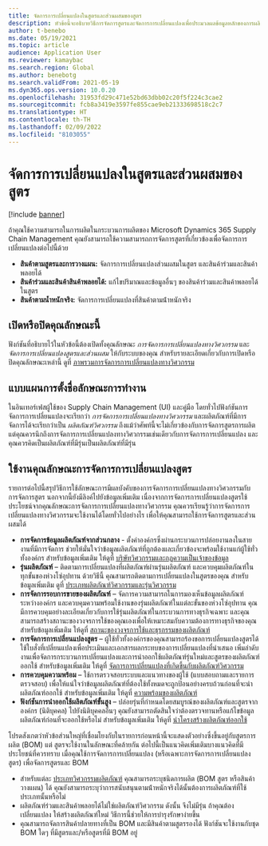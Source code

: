 ```yaml
---
title: จัดการการเปลี่ยนแปลงในสูตรและส่วนผสมของสูตร
description: หัวข้อนี้จะอธิบายวิธีการจัดการสูตรและจัดการการเปลี่ยนแปลงเพื่อประมวลผลข้อมูลหลักของการผลิต
author: t-benebo
ms.date: 05/19/2021
ms.topic: article
audience: Application User
ms.reviewer: kamaybac
ms.search.region: Global
ms.author: benebotg
ms.search.validFrom: 2021-05-19
ms.dyn365.ops.version: 10.0.20
ms.openlocfilehash: 31953fd29c471e52bd63dbb02c20f5f224c3cae2
ms.sourcegitcommit: fcb8a3419e3597fe855cae9eb21333698518c2c7
ms.translationtype: HT
ms.contentlocale: th-TH
ms.lasthandoff: 02/09/2022
ms.locfileid: "8103055"
---
```

# <a name="manage-changes-in-formulas-and-their-ingredients"></a>จัดการการเปลี่ยนแปลงในสูตรและส่วนผสมของสูตร

[!include [banner](../includes/banner.md)]

ถ้าคุณใช้ความสามารถในการผลิตในกระบวนการผลิตของ Microsoft Dynamics 365 Supply Chain Management คุณยังสามารถใช้ความสามารถการจัดการสูตรที่เกี่ยวข้องเพื่อจัดการการเปลี่ยนแปลงต่อไปนี้ด้วย

- **สินค้าตามสูตรและการวางแผน:** จัดการการเปลี่ยนแปลงส่วนผสมในสูตร และสินค้าร่วมและสินค้าพลอยได้
- **สินค้าร่วมและสินค้าสินค้าพลอยได้:** แก้ไขปริมาณและข้อมูลอื่นๆ ของสินค้าร่วมและสินค้าพลอยได้ในสูตร
- **สินค้าตามน้ำหนักจริง:** จัดการการเปลี่ยนแปลงที่สินค้าตามน้ําหนักจริง

## <a name="turn-this-feature-on-or-off"></a>เปิดหรือปิดคุณลักษณะนี้

ฟังก์ชันที่อธิบายไว้ในหัวข้อนี้ต้องเปิดทั้งคุณลักษณะ *การจัดการการเปลี่ยนแปลงทางวิศวกรรม* และ *จัดการการเปลี่ยนแปลงสูตรและส่วนผสม* ให้กับระบบของคุณ สำหรับรายละเอียดเกี่ยวกับการเปิดหรือปิดคุณลักษณะเหล่านี้ ดูที่ [ภาพรวมการจัดการการเปลี่ยนแปลงทางวิศวกรรม](product-engineering-overview.md)

## <a name="feature-naming-conventions"></a>แบบแผนการตั้งชื่อลักษณะการทำงาน

ในอินเทอร์เฟสผู้ใช้ของ Supply Chain Management (UI) และคู่มือ โดยทั่วไปฟังก์ชันการจัดการการเปลี่ยนแปลงจะเรียกว่า *การจัดการการเปลี่ยนแปลงทางวิศวกรรม* และผลิตภัณฑ์ที่มีการจัดการได้จะเรียกว่าเป็น *ผลิตภัณฑ์วิศวกรรม* ถึงแม้ว่าศัพท์นี้จะไม่เกี่ยวข้องกับการจัดการสูตรการผลิตแต่คุณควรนึกถึงการจัดการการเปลี่ยนแปลงทางวิศวกรรมเช่นเดียวกับการจัดการการเปลี่ยนแปลง และคุณควรคิดเป็นผลิตภัณฑ์ที่มีรุ่นเป็นผลิตภัณฑ์ที่มีรุ่น

## <a name="work-with-formula-change-management-features"></a>ใช้งานคุณลักษณะการจัดการการเปลี่ยนแปลงสูตร

รายการต่อไปนี้สรุปวิธีการใช้ลักษณะการมีผลบังคับของการจัดการการเปลี่ยนแปลงทางวิศวกรรมกับการจัดการสูตร นอกจากนี้ยังมีลิงค์ไปยังข้อมูลเพิ่มเติม เนื่องจากการจัดการการเปลี่ยนแปลงสูตรใช้ประโยชน์จากคุณลักษณะการจัดการการเปลี่ยนแปลงทางวิศวกรรม คุณควรเรียนรู้ว่าการจัดการการเปลี่ยนแปลงทางวิศวกรรมจะใช้งานได้โดยทั่วไปอย่างไร เพื่อให้คุณสามารถใช้การจัดการสูตรและส่วนผสมได้

- **การจัดการข้อมูลผลิตภัณฑ์จากส่วนกลาง** - ตั้งค่าองค์กรซึ่งผ่านกระบวนการปล่อยงานลงในสายงานที่มีการจัดการ ช่วยให้มั่นใจว่าข้อมูลผลิตภัณฑ์ที่ถูกต้องและเกี่ยวข้องจะพร้อมใช้งานแก่ผู้ใช้ทั่วทั้งองค์กร สำหรับข้อมูลเพิ่มเติม ให้ดูที่ [บริษัทวิศวกรรมและกฎความเป็นเจ้าของข้อมูล](engineering-org-data-ownership-rules.md)
- **รุ่นผลิตภัณฑ์** – ติดตามการเปลี่ยนแปลงที่ผลิตภัณฑ์ผ่านรุ่นผลิตภัณฑ์ และควบคุมผลิตภัณฑ์ในทุกขั้นของห่วงโซ่อุปทาน ด้วยวิธีนี้ คุณสามารถติดตามการเปลี่ยนแปลงในสูตรของคุณ สำหรับข้อมูลเพิ่มเติม ดูที่ [ประเภทผลิตภัณฑ์วิศวกรรมและรุ่นวิศวกรรม](engineering-versions-product-category.md)
- **การจัดการรอบการขายของผลิตภัณฑ์** – จัดการความสามารถในการมองเห็นข้อมูลผลิตภัณฑ์ระหว่างองค์กร และควบคุมความพร้อมใช้งานของรุ่นผลิตภัณฑ์ในแต่ละขั้นของห่วงโซ่อุปทาน คุณมีการควบคุมอย่างละเอียดเกี่ยวกับการใช้รุ่นผลิตภัณฑ์ในกระบวนการทางธุรกิจเฉพาะ และคุณสามารถสร้างสถานะของวงจรการใช้ของคุณเองเพื่อให้เหมาะสมกับความต้องการทางธุรกิจของคุณ สำหรับข้อมูลเพิ่มเติม ให้ดูที่ [สถานะของวงจรการใช้และธุรกรรมของผลิตภัณฑ์](product-lifecycle-state-transactions.md)
- **การจัดการการเปลี่ยนแปลงสูตร** – ผู้ใช้ทั่วทั้งองค์กรของคุณสามารถร้องขอการเปลี่ยนแปลงสูตรได้ ใช้ใบสั่งที่เปลี่ยนแปลงเพื่อประเมินและเอกสารผลกระทบของการเปลี่ยนแปลงที่นําเสนอ เพิ่มลำดับงานเพื่อจัดการกระบวนการเปลี่ยนแปลงและการนำออกใช้ผลิตภัณฑ์รุ่นใหม่และสูตรของผลิตภัณฑ์ออกใช้ สำหรับข้อมูลเพิ่มเติม ให้ดูที่ [จัดการการเปลี่ยนแปลงที่เกิดขึ้นกับผลิตภัณฑ์วิศวกรรม](engineering-change-management.md)
- **การควบคุมความพร้อม** – ใช้การตรวจสอบระบบและแนวทางของผู้ใช้ (แบบสอบถามและรายการตรวจสอบ) เพื่อให้แน่ใจว่าข้อมูลผลิตภัณฑ์ที่ต้องใช้ทั้งหมดจะถูกป้อนอย่างครบถ้วนก่อนที่จะนําผลิตภัณฑ์ออกใช้ สำหรับข้อมูลเพิ่มเติม ให้ดูที่ [ความพร้อมของผลิตภัณฑ์](product-readiness.md)
- **ฟังก์ชันการนำออกใช้ผลิตภัณฑ์ขั้นสูง** – ปล่อยรุ่นที่กําหนดโดยสมบูรณ์ของผลิตภัณฑ์และสูตรจากองค์กร (นิติบุคคล) ไปยังนิติบุคคลอื่นๆ คุณยังสามารถตัดสินใจว่าต้องตรวจทานหรือแก้ไขข้อมูลผลิตภัณฑ์ก่อนที่จะออกใช้หรือไม่ สำหรับข้อมูลเพิ่มเติม ให้ดูที่ [นำโครงสร้างผลิตภัณฑ์ออกใช้](release-product-structure.md)

โปรดสังเกตว่าหัวข้อส่วนใหญ่ที่เชื่อมโยงกับในรายการก่อนหน้านี้จะแสดงตัวอย่างซึ่งขึ้นอยู่กับสูตรการผลิต (BOM) แต่ สูตรจะใช้งานในลักษณะที่คล้ายกัน ต่อไปนี้เป็นแนวคิดเพิ่มเติมบางแนวคิดที่มีประโยชน์ที่ควรทราบ เมื่อคุณใช้การจัดการการเปลี่ยนแปลง (หรือเฉพาะการจัดการการเปลี่ยนแปลงสูตร) เพื่อจัดการสูตรและ BOM

- สำหรับแต่ละ [ประเภทวิศวกรรมผลิตภัณฑ์](engineering-versions-product-category.md) คุณสามารถระบุชนิดการผลิต (BOM สูตร หรือสินค้าวางแผน) ได้ คุณยังสามารถระบุว่าการสนับสนุนตามน้ําหนักจริงได้นั้นต้องการผลิตภัณฑ์ที่ใช้ประเภทนั้นหรือไม่
- ผลิตภัณฑ์ร่วมและสินค้าพลอยได้ไม่ใช่ผลิตภัณฑ์วิศวกรรม ดังนั้น จึงไม่มีรุ่น ถ้าคุณต้องเปลี่ยนแปลง ให้สร้างผลิตภัณฑ์ใหม่ วิธีการนี้ช่วยให้การบํารุงรักษาง่ายขึ้น
- คุณสามารถจัดการสินค้าปลายทางที่เป็น BOM และมีสินค้าตามสูตรรองได้ ฟังก์ชันจะใช้งานกับชุด BOM ใดๆ ที่มีสูตรและ/หรือสูตรที่มี BOM อยู่
